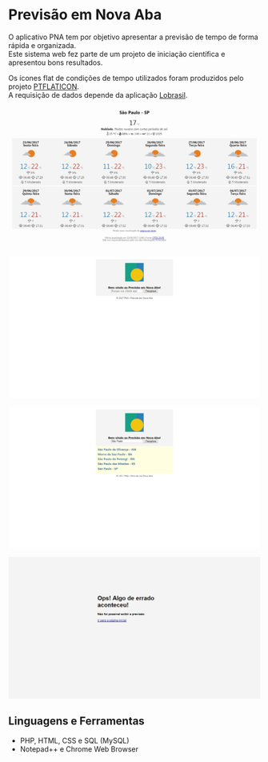 # Previsão em Nova Aba
O aplicativo PNA tem por objetivo apresentar a previsão de tempo de forma rápida e organizada.  
Este sistema web fez parte de um projeto de iniciação científica e apresentou bons resultados.

Os ícones flat de condições de tempo utilizados foram produzidos pelo projeto [PTFLATICON](https://github.com/mpsacademico/ptflaticon).  
A requisição de dados depende da aplicação [Lobrasil](https://github.com/mpsacademico/lobrasil).

<kbd>![Página de Previsão Web para Capital](doc/previsao_web_capital.jpg)</kbd>

<kbd>![Página Inicial do PNA](doc/pagina_inicial.jpg)</kbd>

<kbd>![Formulário de Busca de Cidades do PNA](doc/busca_cidades.jpg)</kbd>

<kbd>![Página de Erro do PNA](doc/pagina_erro.jpg)</kbd>

## Linguagens e Ferramentas

- PHP, HTML, CSS e SQL (MySQL)
- Notepad++ e Chrome Web Browser
